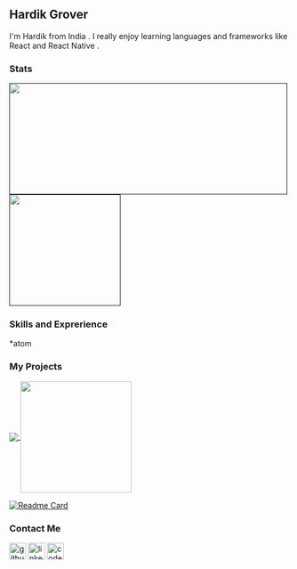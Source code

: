 ## Hardik Grover

<!-- <img src="https://github.com/hardikgrover/HardikGrover/blob/main/githubReadme.jpeg"  height="200" width="1000"> -->

I'm Hardik from India . I really enjoy learning languages and frameworks like React and React Native . 

### Stats

<!-- ![Hardik Grover's GitHub stats](https://github-readme-stats.vercel.app/api?username=hardikgrover&show_icons=true&theme=radical) -->

<!-- [![Top Langs](https://github-readme-stats.vercel.app/api/top-langs/?username=anuraghazra)](https://github.com/anuraghazra/github-readme-stats) -->

<a href="">
  <img align="center" src="https://github-readme-stats.vercel.app/api?username=hardikgrover&show_icons=true&theme=radical"height="200"width="500" />
</a>
<a href="">
  <img align="center" src="https://github-readme-stats.vercel.app/api/top-langs/?username=hardikgrover&theme=radical"height="200"widht="400" />
</a>




### Skills and Exprerience
*atom


### My Projects
<!-- <a href="https://github.com/anuraghazra/github-readme-stats">
  <img align="center" src="https://github-readme-stats.vercel.app/api?username=hardikgrover&show_icons=true&theme=radical"height="200"width="500" />
</a>
<a href="https://github.com/anuraghazra/convoychat">
  <img align="center" src="https://github-readme-stats.vercel.app/api/top-langs/?username=hardikgrover&theme=radical"height="200"widht="400" />
</a> -->

<a href="https://github.com/hardikgrover/Amravati-Express">
  <img align="center" src="https://github-readme-stats.vercel.app/api/pin/?username=hardikgrover&repo=Amravati-Express&theme=radical" />
</a>
<a href="https://github.com/anuraghazra/convoychat">
  <img align="center" src="https://github-readme-stats.vercel.app/api/top-langs/?username=hardikgrover&theme=radical"height="200"widht="400" />
</a>

[![Readme Card](https://github-readme-stats.vercel.app/api/pin/?username=hardikgrover&repo=Amravati-Express&theme=radical)](https://github.com/anuraghazra/github-readme-stats)





### Contact Me
[<img src='https://cdn.jsdelivr.net/npm/simple-icons@3.0.1/icons/github.svg' alt='github' height='30'>](https://github.com/https://github.com/hardikgrover)  [<img src='https://cdn.jsdelivr.net/npm/simple-icons@3.0.1/icons/linkedin.svg' alt='linkedin' height='30'>](https://www.linkedin.com/in/https://www.linkedin.com/in/hardik-grover-981613177//)  [<img src='https://cdn.jsdelivr.net/npm/simple-icons@3.0.1/icons/codepen.svg' alt='codepen' height='30'>](https://codepen.io/https://codepen.io/hardikgrover)  
